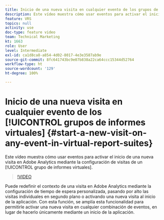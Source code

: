 ```yaml
---
title: Inicio de una nueva visita en cualquier evento de los grupos de informes virtuales
description: Este vídeo muestra cómo usar eventos para activar el inicio de una nueva visita en Adobe Analytics mediante la configuración de visitas de un grupo de informes virtuales.
feature: VRS
topics: null
activity: use
doc-type: feature video
team: Technical Marketing
kt: 1663
role: User
level: Intermediate
exl-id: ca1d8ca8-a854-4d02-8017-4e3e3587ab9e
source-git-commit: 8fc641743bc9e07b838a22ca64ccc15344d52764
workflow-type: ht
source-wordcount: '129'
ht-degree: 100%

---
```


# Inicio de una nueva visita en cualquier evento de los [!UICONTROL grupos de informes virtuales] {#start-a-new-visit-on-any-event-in-virtual-report-suites}

Este vídeo muestra cómo usar eventos para activar el inicio de una nueva visita en Adobe Analytics mediante la configuración de visitas de un [!UICONTROL grupo de informes virtuales].

>[!VIDEO](https://video.tv.adobe.com/v/23129/?quality=12&learn=on)

Puede redefinir el contexto de una visita en Adobe Analytics mediante la configuración de tiempo de espera personalizada, pasando por alto las visitas individuales en segundo plano o activando una nueva visita al inicio de la aplicación. Con esta función, se amplía esta funcionalidad para permitirle activar una nueva visita en cualquier combinación de eventos, en lugar de hacerlo únicamente mediante un inicio de la aplicación.
